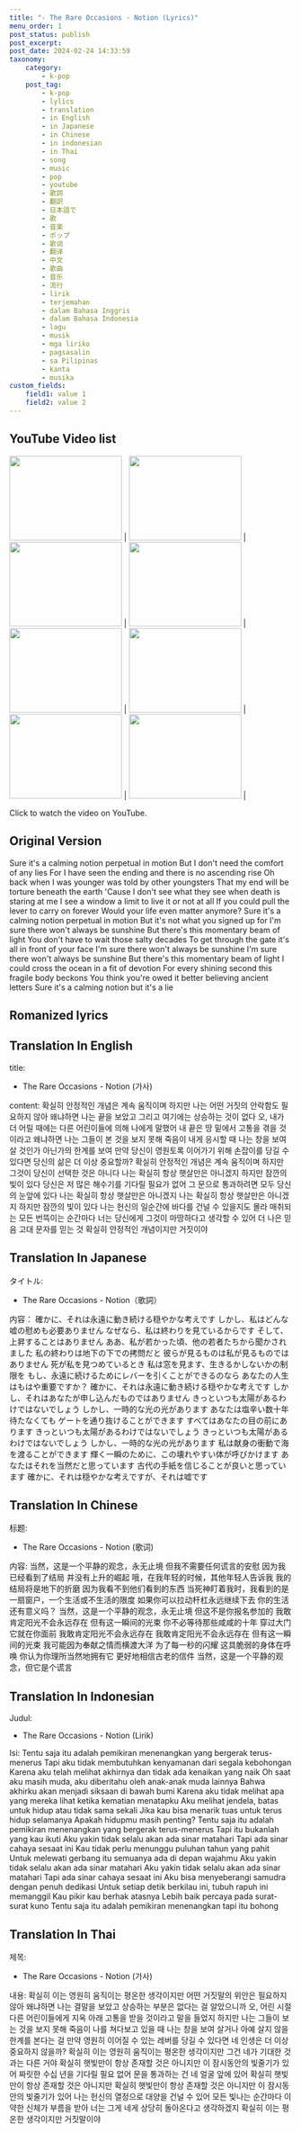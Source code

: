 ```yaml
---
title: "- The Rare Occasions - Notion (Lyrics)"
menu_order: 1
post_status: publish
post_excerpt: 
post_date: 2024-02-24 14:33:59
taxonomy:
    category:
        - k-pop
    post_tag:
        - k-pop
        - lylics
        - translation
        - in English
        - in Japanese
        - in Chinese
        - in indonesian
        - in Thai
        - song
        - music
        - pop
        - youtube
        - 歌詞
        - 翻訳
        - 日本語で
        - 歌
        - 音楽
        - ポップ
        - 歌词
        - 翻译
        - 中文
        - 歌曲
        - 音乐
        - 流行
        - lirik
        - terjemahan
        - dalam Bahasa Inggris
        - dalam Bahasa Indonesia
        - lagu
        - musik
        - mga liriko
        - pagsasalin
        - sa Pilipinas
        - kanta
        - musika
custom_fields:
    field1: value 1
    field2: value 2
---
```


## YouTube Video list
 [<img src='http://img.youtube.com/vi/g_vLIAXurig/0.jpg' width='200' height='150'>](https://youtu.be/g_vLIAXurig) | [<img src='http://img.youtube.com/vi/TEXlzNNhDU0/0.jpg' width='200' height='150'>](https://youtu.be/TEXlzNNhDU0) | [<img src='http://img.youtube.com/vi/5T1KmKaPpN8/0.jpg' width='200' height='150'>](https://youtu.be/5T1KmKaPpN8) | [<img src='http://img.youtube.com/vi/unCJG06u8ys/0.jpg' width='200' height='150'>](https://youtu.be/unCJG06u8ys) | [<img src='http://img.youtube.com/vi/ND1eZdn45yY/0.jpg' width='200' height='150'>](https://youtu.be/ND1eZdn45yY) |
 [<img src='http://img.youtube.com/vi/R7Y8kiFLm5c/0.jpg' width='200' height='150'>](https://youtu.be/R7Y8kiFLm5c) | [<img src='http://img.youtube.com/vi/tK_g5Agxzfg/0.jpg' width='200' height='150'>](https://youtu.be/tK_g5Agxzfg) | [<img src='http://img.youtube.com/vi/1nG8FT2QoA0/0.jpg' width='200' height='150'>](https://youtu.be/1nG8FT2QoA0) |

Click to watch the video on YouTube.
## Original Version
Sure it's a calming notion perpetual in motion
But I don't need the comfort of any lies
For I have seen the ending
and there is no ascending rise
Oh back when I was younger was told
by other youngsters
That my end will be torture beneath the earth
'Cause I don't see what they see
when death is staring at me
I see a window a limit to live it or not at all
If you could pull the lever to carry on forever
Would your life even matter anymore?
Sure it's a calming notion perpetual in motion
But it's not what you signed up for
I'm sure there won't always be sunshine
But there's this momentary beam of light
You don't have to wait those salty decades
To get through the gate
it's all in front of your face
I'm sure there won't always be sunshine
I'm sure there won't always be sunshine
But there's this momentary beam of light
I could cross the ocean in a fit of devotion
For every shining
second this fragile body beckons
You think you're owed it
better believing ancient letters
Sure it's a calming notion but it's a lie
## Romanized lyrics

## Translation In English
title: 
- The Rare Occasions - Notion (가사)

content:
확실히 안정적인 개념은 계속 움직이며
하지만 나는 어떤 거짓의 안락함도 필요하지 않아
왜냐하면 나는 끝을 보았고
그리고 여기에는 상승하는 것이 없다
오, 내가 더 어릴 때에는
다른 어린이들에 의해 나에게 말했어
내 끝은 땅 밑에서 고통을 겪을 것이라고
왜냐하면 나는 그들이 본 것을 보지 못해
죽음이 내게 응시할 때
나는 창을 보여
살 것인가 아닌가의 한계를 보여
만약 당신이 영원토록 이어가기 위해 손잡이를 당길 수 있다면
당신의 삶은 더 이상 중요할까?
확실히 안정적인 개념은 계속 움직이며
하지만 그것이 당신이 선택한 것은 아니다
나는 확실히 항상 햇살만은 아니겠지
하지만 잠깐의 빛이 있다
당신은 저 많은 해수기를 기다릴 필요가 없어
그 문으로 통과하려면
모두 당신의 눈앞에 있다
나는 확실히 항상 햇살만은 아니겠지
나는 확실히 항상 햇살만은 아니겠지
하지만 잠깐의 빛이 있다
나는 헌신의 일순간에 바다를 건널 수 있을지도 몰라
매취되는 모든 번뜩이는 순간마다
너는 당신에게 그것이 마땅하다고 생각할 수 있어
더 나은 믿음 고대 문자를 믿는 것
확실히 안정적인 개념이지만 거짓이야
## Translation In Japanese
タイトル: 
- The Rare Occasions - Notion（歌詞）

内容：
確かに、それは永遠に動き続ける穏やかな考えです
しかし、私はどんな嘘の慰めも必要ありません
なぜなら、私は終わりを見ているからです
そして、上昇することはありません
ああ、私が若かった頃、他の若者たちから聞かされました
私の終わりは地下の下での拷問だと
彼らが見るものは私が見るものではありません
死が私を見つめているとき
私は窓を見ます、生きるかしないかの制限を
もし、永遠に続けるためにレバーを引くことができるのなら
あなたの人生はもはや重要ですか？
確かに、それは永遠に動き続ける穏やかな考えです
しかし、それはあなたが申し込んだものではありません
きっといつも太陽があるわけではないでしょう
しかし、一時的な光の光があります
あなたは塩辛い数十年待たなくても
ゲートを通り抜けることができます
すべてはあなたの目の前にあります
きっといつも太陽があるわけではないでしょう
きっといつも太陽があるわけではないでしょう
しかし、一時的な光の光があります
私は献身の衝動で海を渡ることができます
輝く一瞬のために、この壊れやすい体が呼びかけます
あなたはそれを当然だと思っています
古代の手紙を信じることが良いと思っています
確かに、それは穏やかな考えですが、それは嘘です
## Translation In Chinese
标题:
- The Rare Occasions - Notion (歌词)

内容:
当然，这是一个平静的观念，永无止境
但我不需要任何谎言的安慰
因为我已经看到了结局
并没有上升的崛起
哦，在我年轻的时候，其他年轻人告诉我
我的结局将是地下的折磨
因为我看不到他们看到的东西
当死神盯着我时，我看到的是一扇窗户，一个生活或不生活的限度
如果你可以拉动杆杠永远继续下去
你的生活还有意义吗？
当然，这是一个平静的观念，永无止境
但这不是你报名参加的
我敢肯定阳光不会永远存在
但有这一瞬间的光束
你不必等待那些咸咸的十年
穿过大门
它就在你面前
我敢肯定阳光不会永远存在
我敢肯定阳光不会永远存在
但有这一瞬间的光束
我可能因为奉献之情而横渡大洋
为了每一秒的闪耀
这具脆弱的身体在呼唤
你认为你理所当然地拥有它
更好地相信古老的信件
当然，这是一个平静的观念，但它是个谎言
## Translation In Indonesian
Judul:
- The Rare Occasions - Notion (Lirik)

Isi:
Tentu saja itu adalah pemikiran menenangkan yang bergerak terus-menerus
Tapi aku tidak membutuhkan kenyamanan dari segala kebohongan
Karena aku telah melihat akhirnya
dan tidak ada kenaikan yang naik
Oh saat aku masih muda, aku diberitahu
oleh anak-anak muda lainnya
Bahwa akhirku akan menjadi siksaan di bawah bumi
Karena aku tidak melihat apa yang mereka lihat
ketika kematian menatapku
Aku melihat jendela, batas untuk hidup atau tidak sama sekali
Jika kau bisa menarik tuas untuk terus hidup selamanya
Apakah hidupmu masih penting?
Tentu saja itu adalah pemikiran menenangkan yang bergerak terus-menerus
Tapi itu bukanlah yang kau ikuti
Aku yakin tidak selalu akan ada sinar matahari
Tapi ada sinar cahaya sesaat ini
Kau tidak perlu menunggu puluhan tahun yang pahit
Untuk melewati gerbang itu
semuanya ada di depan wajahmu
Aku yakin tidak selalu akan ada sinar matahari
Aku yakin tidak selalu akan ada sinar matahari
Tapi ada sinar cahaya sesaat ini
Aku bisa menyeberangi samudra dengan penuh dedikasi
Untuk setiap detik berkilau ini, tubuh rapuh ini memanggil
Kau pikir kau berhak atasnya
Lebih baik percaya pada surat-surat kuno
Tentu saja itu adalah pemikiran menenangkan tapi itu bohong
## Translation In Thai
제목:
- The Rare Occasions - Notion (가사)

내용:
확실히 이는 영원히 움직이는 평온한 생각이지만
어떤 거짓말의 위안은 필요하지 않아
왜냐하면 나는 결말을 보았고
상승하는 부분은 없다는 걸 알았으니까
오, 어린 시절 다른 어린이들에게
지옥 아래 고통을 받을 것이라고 말을 들었지
하지만 나는 그들이 보는 것을 보지 못해
죽음이 나를 쳐다보고 있을 때 나는 창을 보여
살거나 아예 살지 않을 한계를 본다는 걸
만약 영원히 이어질 수 있는 레버를 당길 수 있다면
네 인생은 더 이상 중요하지 않을까?
확실히 이는 영원히 움직이는 평온한 생각이지만
그건 네가 기대한 것과는 다른 거야
확실히 햇빛만이 항상 존재할 것은 아니지만
이 잠시동안의 빛줄기가 있어
짜릿한 수십 년을 기다릴 필요 없어
문을 통과하는 건 네 얼굴 앞에 있어
확실히 햇빛만이 항상 존재할 것은 아니지만
확실히 햇빛만이 항상 존재할 것은 아니지만
이 잠시동안의 빛줄기가 있어
나는 헌신의 열정으로 대양을 건널 수 있어
모든 빛나는 순간마다 이 약한 신체가 부름을 받아
너는 그게 네게 상당히 돌아온다고 생각하겠지
확실히 이는 평온한 생각이지만 거짓말이야
